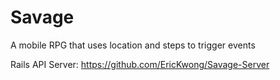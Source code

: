 # Savage

A mobile RPG that uses location and steps to trigger events

Rails API Server: https://github.com/EricKwong/Savage-Server
